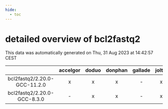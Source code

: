 ```yaml
---
hide:
  - toc
---
```


detailed overview of bcl2fastq2
===============================


This data was automatically generated on Thu, 31 Aug 2023 at 14:42:57 CEST  

| |accelgor|doduo|donphan|gallade|joltik|skitty|swalot|victini|
| :---: | :---: | :---: | :---: | :---: | :---: | :---: | :---: | :---: |
|bcl2fastq2/2.20.0-GCC-11.2.0|x|x|x|-|x|x|x|x|
|bcl2fastq2/2.20.0-GCC-8.3.0|-|x|x|-|x|-|-|-|
